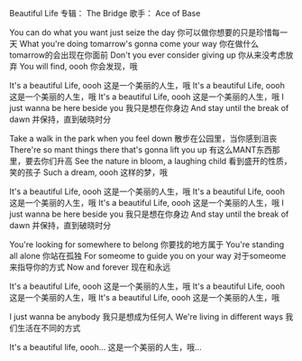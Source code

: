 Beautiful Life 
专辑：
The Bridge
歌手：
Ace of Base

You can do what you want just seize the day
你可以做你想要的只是珍惜每一天
What you're doing tomarrow's gonna come your way
你在做什么tomarrow的会出现在你面前
Don't you ever consider giving up
你从来没考虑放弃
You will find, oooh
你会发现，哦
  
It's a beautiful Life, oooh
这是一个美丽的人生，哦
It's a beautiful Life, oooh
这是一个美丽的人生，哦
It's a beautiful Life, oooh
这是一个美丽的人生，哦
I just wanna be here beside you
我只是想在你身边
And stay until the break of dawn
并保持，直到破晓时分
  
Take a walk in the park when you feel down
散步在公园里，当你感到沮丧
There're so mant things there that's gonna lift you up
有这么MANT东西那里，要去你们升高
See the nature in bloom, a laughing child
看到盛开的性质，笑的孩子
Such a dream, oooh
这样的梦，哦
  
It's a beautiful Life, oooh
这是一个美丽的人生，哦
It's a beautiful Life, oooh
这是一个美丽的人生，哦
It's a beautiful Life, oooh
这是一个美丽的人生，哦
I just wanna be here beside you
我只是想在你身边
And stay until the break of dawn
并保持，直到破晓时分
  
You're looking for somewhere to belong
你要找的地方属于
You're standing all alone
你站在孤独
For someome to guide you on your way
对于someome来指导你的方式
Now and forever
现在和永远
  
It's a beautiful Life, oooh
这是一个美丽的人生，哦
It's a beautiful Life, oooh
这是一个美丽的人生，哦
It's a beautiful Life, oooh
这是一个美丽的人生，哦
  
I just wanna be anybody
我只是想成为任何人
We're living in different ways
我们生活在不同的方式
  
It's a beautiful life, oooh...
这是一个美丽的人生，哦...